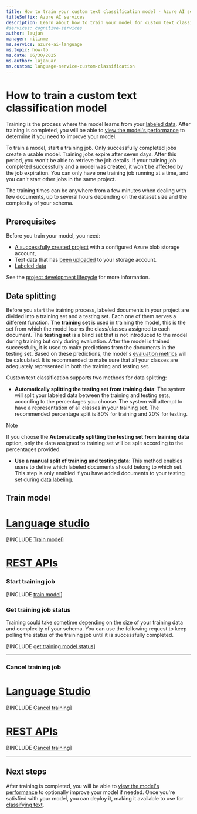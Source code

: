 ```yaml
---
title: How to train your custom text classification model - Azure AI services
titleSuffix: Azure AI services
description: Learn about how to train your model for custom text classification.
#services: cognitive-services
author: laujan
manager: nitinme
ms.service: azure-ai-language
ms.topic: how-to
ms.date: 06/30/2025
ms.author: lajanuar
ms.custom: language-service-custom-classification
---
```


# How to train a custom text classification model

Training is the process where the model learns from your [labeled data](tag-data.md). After training is completed, you will be able to [view the model's performance](view-model-evaluation.md) to determine if you need to improve your model.

To train a model, start a training job. Only successfully completed jobs create a usable model. Training jobs expire after seven days. After this period, you won't be able to retrieve the job details. If your training job completed successfully and a model was created, it won't be affected by the job expiration. You can only have one training job running at a time, and you can't start other jobs in the same project. 

The training times can be anywhere from a few minutes when dealing with few documents, up to several hours depending on the dataset size and the complexity of your schema.



## Prerequisites

Before you train your model, you need:

* [A successfully created project](create-project.md) with a configured Azure blob storage account, 
* Text data that has [been uploaded](design-schema.md#data-preparation) to your storage account.
* [Labeled data](tag-data.md)

See the [project development lifecycle](../overview.md#project-development-lifecycle) for more information.

## Data splitting

Before you start the training process, labeled documents in your project are divided into a training set and a testing set. Each one of them serves a different function.
The **training set** is used in training the model, this is the set from which the model learns the class/classes assigned to each document. 
The **testing set** is a blind set that is not introduced to the model during training but only during evaluation. 
After the model is trained successfully, it is used to make predictions from the documents in the testing set. Based on these predictions, the model's [evaluation metrics](../concepts/evaluation-metrics.md) will be calculated. 
It is recommended to make sure that all your classes are adequately represented in both the training and testing set.

Custom text classification supports two methods for data splitting:

* **Automatically splitting the testing set from training data**: The system will split your labeled data between the training and testing sets, according to the percentages you choose. The system will attempt to have a representation of all classes in your training set. The recommended percentage split is 80% for training and 20% for testing. 

 > [!NOTE]
 > If you choose the **Automatically splitting the testing set from training data** option, only the data assigned to training set will be split according to the percentages provided.

* **Use a manual split of training and testing data**: This method enables users to define which labeled documents should belong to which set. This step is only enabled if you have added documents to your testing set during [data labeling](tag-data.md).

## Train model

# [Language studio](#tab/Language-studio)

[!INCLUDE [Train model](../includes/language-studio/train-model.md)]

# [REST APIs](#tab/REST-APIs)

### Start training job

[!INCLUDE [train model](../includes/rest-api/train-model.md)]

### Get training job status

Training could take sometime depending on the size of your training data and complexity of your schema. You can use the following request to keep polling the status of the training job until it is successfully completed.

 [!INCLUDE [get training model status](../includes/rest-api/get-training-status.md)]

---

### Cancel training job

# [Language Studio](#tab/language-studio)

[!INCLUDE [Cancel training](../includes/language-studio/cancel-training.md)]

# [REST APIs](#tab/rest-api)

[!INCLUDE [Cancel training](../includes/rest-api/cancel-training.md)]

---

## Next steps

After training is completed, you will be able to [view the model's performance](view-model-evaluation.md) to optionally improve your model if needed. Once you're satisfied with your model, you can deploy it, making it available to use for [classifying text](call-api.md).

